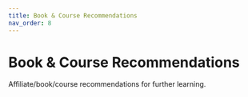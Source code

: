 ```yaml
---
title: Book & Course Recommendations
nav_order: 8
---
```


# Book & Course Recommendations

Affiliate/book/course recommendations for further learning.